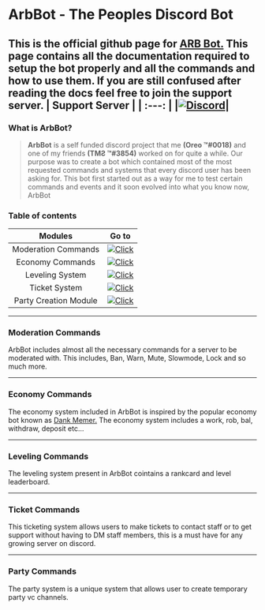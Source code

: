 # **ArbBot - The Peoples Discord Bot** 
This is the official github page for [ARB Bot.](https://discord.com/oauth2/authorize?client_id=659980150946922497&scope=bot&permissions=8586788087) This page contains all the documentation required to setup the bot properly and all the commands and how to use them. If you are still confused after reading the docs feel free to join the support server.
| Support Server |
| :---: |
|[![Discord](https://img.shields.io/discord/519734247519420438.svg?label=&logo=discord&logoColor=ffffff&color=7389D8&labelColor=6A7EC2)](https://discord.gg/theYzDq)|
---
### What is **ArbBot**?

>**ArbBot** is a self funded discord project that me **(Oreo ™#0018)** and one of my friends **(TMƧ ™#3854)** worked on for quite a while. Our purpose was to create a bot which contained most of the most requested commands and systems that every discord user has been asking for. This bot first started out as a way for me to test certain commands and events and it soon evolved into what you know now, ArbBot 

### Table of contents
| Modules | Go to  |
| :---: | --- |
| Moderation Commands | [![Click](https://img.shields.io/badge/Click%20Here-%F0%9F%94%98%20-darkgrey?style=for-the-badge)](#moderation-commands) |
| Economy Commands| [![Click](https://img.shields.io/badge/Click%20Here-%F0%9F%94%98%20-darkgrey?style=for-the-badge)](#economy-commands) |
| Leveling System| [![Click](https://img.shields.io/badge/Click%20Here-%F0%9F%94%98%20-darkgrey?style=for-the-badge)](#leveling-commands) |
| Ticket System| [![Click](https://img.shields.io/badge/Click%20Here-%F0%9F%94%98%20-darkgrey?style=for-the-badge)](#ticket-commands) |
| Party Creation Module| [![Click](https://img.shields.io/badge/Click%20Here-%F0%9F%94%98%20-darkgrey?style=for-the-badge)](#party-commands) |
---
### Moderation Commands
ArbBot includes almost all the necessary commands for a server to be moderated with. This includes, Ban, Warn, Mute, Slowmode, Lock and so much more.

---
### Economy Commands
The economy system included in ArbBot is inspired by the popular economy bot known as [Dank Memer.](https://dankmemer.lol/) The economy system includes a work, rob, bal, withdraw, deposit etc...

---
### Leveling Commands
The leveling system present in ArbBot cointains a rankcard and level leaderboard.

---
### Ticket Commands
This ticketing system allows users to make tickets to contact staff or to get support without having to DM staff members, this is a must have for any growing server on discord.

---
### Party Commands
The party system is a unique system that allows user to create temporary party vc channels.

